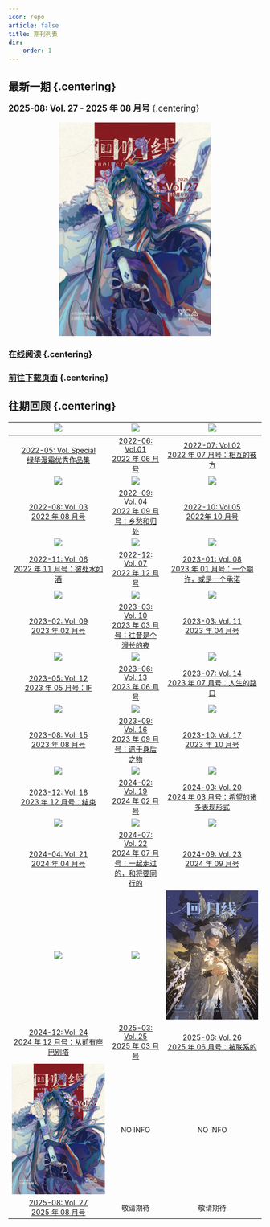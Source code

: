 ```yaml
---
icon: repo
article: false
title: 期刊列表
dir:
    order: 1
---
```


<!-- more -->

## **最新一期** {.centering}

<big>

**2025-08: Vol. 27 - 2025 年 08 月号** {.centering}

</big>

<div style="display: flex; justify-content: center;">
  <img src="./2025-08/res/cover.webp" alt="Cover Image" style="max-width: 60%;">
</div>

### [**在线阅读**](./2025-08/README.md) {.centering}

### [**前往下载页面**](https://pan.arktca.com) {.centering}

## **往期回顾** {.centering}

|![](./2022-05/res/cover.webp)|![](./2022-06/res/cover.webp)|![](./2022-07/res/cover.webp)|
|:-:|:-:|:-:|
|[2022-05: Vol. Special <br>绿华漫霜优秀作品集](2022-05/)|[2022-06: Vol.01 <br>2022 年 06 月号](2022-06/)|[2022-07: Vol.02 <br>2022 年 07 月号：相互的彼方](2022-07/)|
|![](./2022-08/res/cover.webp)|![](./2022-09/res/cover.webp)|![](./2022-10/res/cover.webp)|
|[2022-08: Vol. 03 <br>2022 年 08 月号](2022-08/)|[2022-09: Vol. 04 <br>2022 年 09 月号：乡愁和归处](2022-09/)|[2022-10: Vol.05 <br>2022年 10 月号](2022-10/)|
|![](./2022-11/res/cover.webp)| ![](./2022-12/res/cover.webp)| ![](./2023-01/res/cover.webp)|
|[2022-11: Vol. 06 <br>2022 年 11 月号：彼处水如酒](2022-11/)|[2022-12: Vol. 07 <br>2022 年 12 月号](2022-12/) | [2023-01: Vol. 08 <br>2023 年 01 月号：一个期许，或是一个承诺](2023-01/)|
|![](./2023-02/res/cover.webp)|![](./2023-03/res/cover.webp)|![](./2023-04/res/cover.webp)|
|[2023-02: Vol. 09 <br>2023 年 02 月号](2023-02/)|[2023-03: Vol. 10 <br>2023 年 03 月号：往昔是个漫长的夜](2023-03/)|[2023-03: Vol. 11 <br>2023 年 04 月号](2023-04/)|
|![](./2023-05/res/cover.webp)|![](./2023-06/res/cover.webp)|![](./2023-07/res/cover.webp)|
|[2023-05: Vol. 12 <br>2023 年 05 月号：IF](2023-05/)| [2023-06: Vol. 13 <br>2023 年 06 月号](2023-06/) | [2023-07: Vol. 14 <br>2023 年 07 月号：人生的路口](2023-07/) |
|![](./2023-08/res/cover.webp)| ![](./2023-09/res/cover.webp) | ![](./2023-10/res/cover.webp) |
|[2023-08: Vol. 15 <br>2023 年 08 月号](2023-08/)| [2023-09: Vol. 16 <br>2023 年 09 月号：遗于身后之物](2023-09/) | [2023-10: Vol. 17 <br>2023 年 10 月号](2023-10/) |
|![](./2023-12/res/cover.webp)| ![](./2024-02/res/cover.webp) | ![](./2024-03/res/cover.webp) |
|[2023-12: Vol. 18 <br>2023 年 12 月号：结束](2023-12/)| [2024-02: Vol. 19 <br>2024 年 02 月号](2024-02/) | [2024-03: Vol. 20 <br>2024 年 03 月号：希望的诸多表现形式](2024-03/) |
|![](./2024-04/res/cover.webp)|![](./2024-07/res/cover.webp)| ![](./2024-09/res/cover.webp) |
|[2024-04: Vol. 21 <br>2024 年 04 月号](2024-04/)| [2024-07: Vol. 22 <br>2024 年 07 月号：一起走过的，和将要同行的](2024-07/) | [2024-09: Vol. 23 <br>2024 年 09 月号](2024-09/) |
|![](./2024-12/res/cover.webp)| ![](./2025-03/res/cover.webp) | ![](./2025-06/res/cover.webp) |
|[2024-12: Vol. 24 <br>2024 年 12 月号：从前有座巴别塔](2024-12/)| [2025-03: Vol. 25 <br>2025 年 03 月号](2025-03/) | [2025-06: Vol. 26 <br>2025 年 06 月号：被联系的](2025-06/) |
|![](./2025-08/res/cover.webp)| NO INFO | NO INFO |
|[2025-08: Vol. 27<br>2025 年 08 月号](2025-08/)| 敬请期待 | 敬请期待 |

<FakeAds />
